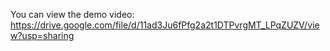 You can view the demo video:
https://drive.google.com/file/d/11ad3Ju6fPfg2a2t1DTPvrgMT_LPqZUZV/view?usp=sharing
